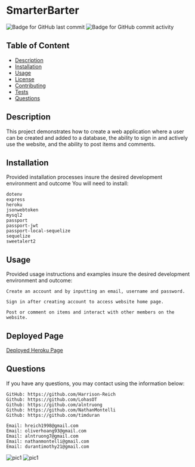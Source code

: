   # SmarterBarter

![Badge for GitHub last commit](https://img.shields.io/github/last-commit/LohasOT/bartering?style=flat&logo=appveyor) ![Badge for GitHub commit activity](https://img.shields.io/github/commit-activity/w/LohasOT/bartering?color=purple)

  
  ## Table of Content

  - [Description](#description)
  - [Installation](#installation)
  - [Usage](#usage)
  - [License](#license)
  - [Contributing](#contributing)
  - [Tests](#tests)
  - [Questions](#questions)

  ## Description
  This project demonstrates how to create a web application where a user can be created and added to a database, the ability to sign in and actively use the website, and the ability to post items and comments.

  ## Installation
  Provided installation processes insure the desired development environment and outcome
  You will need to install:

    dotenv
    express
    heroku
    jsonwebtoken
    mysql2
    passport
    passport-jwt
    passport-local-sequelize
    sequelize
    sweetalert2

  ## Usage
  Provided usage instructions and examples insure the desired development environment and outcome:

    Create an account and by inputting an email, username and password.

    Sign in after creating account to access website home page.

    Post or comment on items and interact with other members on the website.

  ## Deployed Page

  <a href="https://smartbartering.herokuapp.com/login.html" class="btn btn-primary">Deployed Heroku Page</a>

  ## Questions
If you have any questions, you may contact using the information below:

    GitHub: https://github.com/Harrison-Reich
    Github: https://github.com/LohasOT
    Github: https://github.com/alntruong
    Github: https://github.com/NathanMontelli
    Github: https://github.com/timduran

    Email: hreich1998@gmail.com
    Email: oliverhoang93@gmail.com
    Email: alntruong7@gmail.com
    Email: nathanmontelli@gmail.com
    Email: durantimothy21@gmail.com

  <img src="https://user-images.githubusercontent.com/91640571/148441785-a3920a10-466e-49a8-ab92-86b2c423dcea.png" alt="pic1">

  <img src="https://user-images.githubusercontent.com/91640571/148442022-f6e8c8c4-d5b2-44a0-9259-99378e2b1311.png" alt="pic1">